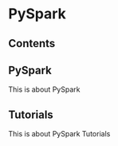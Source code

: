 # PySpark

## Contents

## PySpark
This is about PySpark

## Tutorials
This is about PySpark Tutorials